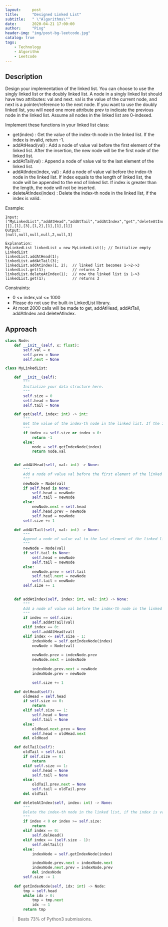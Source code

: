```yaml
---
layout:     post
title:      "Designed Linked List"
subtitle:   " \"Algorithms\""
date:       2020-04-21 17:00:00
author:     "Ping"
header-img: "img/post-bg-leetcode.jpg"
catalog: true
tags:
    - Technology
    - Algorithm
    - Leetcode
---
```


## Description
Design your implementation of the linked list. You can choose to use the singly linked list or the doubly linked list. A node in a singly linked list should have two attributes: val and next. val is the value of the current node, and next is a pointer/reference to the next node. If you want to use the doubly linked list, you will need one more attribute prev to indicate the previous node in the linked list. Assume all nodes in the linked list are 0-indexed.

Implement these functions in your linked list class:

* get(index) : Get the value of the index-th node in the linked list. If the index is invalid, return -1.
* addAtHead(val) : Add a node of value val before the first element of the linked list. After the insertion, the new node will be the first node of the linked list.
* addAtTail(val) : Append a node of value val to the last element of the linked list.
* addAtIndex(index, val) : Add a node of value val before the index-th node in the linked list. If index equals to the length of linked list, the node will be appended to the end of linked list. If index is greater than the length, the node will not be inserted.
* deleteAtIndex(index) : Delete the index-th node in the linked list, if the index is valid.


Example:

```
Input: 
["MyLinkedList","addAtHead","addAtTail","addAtIndex","get","deleteAtIndex","get"]
[[],[1],[3],[1,2],[1],[1],[1]]
Output:  
[null,null,null,null,2,null,3]

Explanation:
MyLinkedList linkedList = new MyLinkedList(); // Initialize empty LinkedList
linkedList.addAtHead(1);
linkedList.addAtTail(3);
linkedList.addAtIndex(1, 2);  // linked list becomes 1->2->3
linkedList.get(1);            // returns 2
linkedList.deleteAtIndex(1);  // now the linked list is 1->3
linkedList.get(1);            // returns 3
```

Constraints:

* 0 <= index,val <= 1000
* Please do not use the built-in LinkedList library.
* At most 2000 calls will be made to get, addAtHead, addAtTail,  addAtIndex and deleteAtIndex.


## Approach

```python
class Node:
    def __init__(self, x: float):
        self.val = x
        self.prev = None
        self.next = None

class MyLinkedList:

    def __init__(self):
        """
        Initialize your data structure here.
        """
        self.size = 0
        self.head = None
        self.tail = None

    def get(self, index: int) -> int:
        """
        Get the value of the index-th node in the linked list. If the index is invalid, return -1.
        """
        if index >= self.size or index < 0:
            return -1
        else:
            node = self.getIndexNode(index)
            return node.val


    def addAtHead(self, val: int) -> None:
        """
        Add a node of value val before the first element of the linked list. After the insertion, the new node will be the first node of the linked list.
        """
        newNode = Node(val)
        if self.head is None:
            self.head = newNode
            self.tail = newNode
        else:
            newNode.next = self.head
            self.head.prev = newNode
            self.head = newNode
        self.size += 1

    def addAtTail(self, val: int) -> None:
        """
        Append a node of value val to the last element of the linked list.
        """
        newNode = Node(val)
        if self.tail is None:
            self.head = newNode
            self.tail = newNode
        else:
            newNode.prev = self.tail
            self.tail.next = newNode
            self.tail = newNode
        self.size += 1
        

    def addAtIndex(self, index: int, val: int) -> None:
        """
        Add a node of value val before the index-th node in the linked list. If index equals to the length of linked list, the node will be appended to the end of linked list. If index is greater than the length, the node will not be inserted.
        """
        if index == self.size:
            self.addAtTail(val)
        elif index == 0:
            self.addAtHead(val)
        elif index <= self.size - 1:
            indexNode = self.getIndexNode(index)
            newNode = Node(val)
            
            newNode.prev = indexNode.prev
            newNode.next = indexNode
            
            indexNode.prev.next = newNode      
            indexNode.prev = newNode

            self.size += 1

    def delHead(self):
        oldHead = self.head
        if self.size == 0:
            return
        elif self.size == 1:
            self.head = None
            self.tail = None
        else:
            oldHead.next.prev = None
            self.head = oldHead.next
        del oldHead

    def delTail(self):
        oldTail = self.tail
        if self.size == 0:
            return
        elif self.size == 1:
            self.head = None
            self.tail = None
        else:
            oldTail.prev.next = None
            self.tail = oldTail.prev
        del oldTail

    def deleteAtIndex(self, index: int) -> None:
        """
        Delete the index-th node in the linked list, if the index is valid.
        """
        if index < 0 or index >= self.size:
            return 
        elif index == 0:
            self.delHead()
        elif index == (self.size - 1):
            self.delTail()
        else:
            indexNode = self.getIndexNode(index)

            indexNode.prev.next = indexNode.next
            indexNode.next.prev = indexNode.prev
            del indexNode
        self.size -= 1
        
    def getIndexNode(self, idx: int) -> Node:
        tmp = self.head
        while idx > 0:
            tmp = tmp.next
            idx -= 1
        return tmp
```

> Beats 73% of Python3 submissions.

